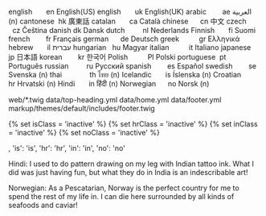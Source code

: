 english           en    English(US)
english           uk    English(UK)
arabic            ae    العربية     (n)
cantonese         hk    廣東話
catalan           ca    Català
chinese           cn    中文
czech             cz    Čeština
danish            dk    Dansk
dutch             nl    Nederlands
Finnish           fi    Suomi
french            fr    Français
german            de    Deutsch
greek             gr    Ελληνικά
hebrew            il    עברית
hungarian         hu    Magyar
italian           it    Italiano
japanese          jp    日本語
korean            kr    한국어
Polish            Pl    Polski
portuguese        pt    Português
russian           ru    Русский
spanish           es    Español
swedish           se    Svenska     (n)
thai              th    ไทย         (n)
Icelandic         is    Íslenska    (n)
Croatian          hr    Hrvatski    (n)
Hindi             in    हिंदी         (n)
Norwegian         no    Norsk       (n)



web/*.twig
data/top-heading.yml
data/home.yml
data/footer.yml
markup/themes/default/includes/footer.twig



{% set isClass = 'inactive' %}
{% set hrClass = 'inactive' %}
{% set inClass = 'inactive' %}
{% set noClass = 'inactive' %}

, 'is': 'is', 'hr': 'hr', 'in': 'in', 'no': 'no'



Hindi:
I used to do pattern drawing on my leg with Indian tattoo ink. What I did was just having fun, but what they do in India is an indescribable art!



Norwegian:
As a Pescatarian, Norway is the perfect country for me to spend the rest of my life in. I can die here surrounded by all kinds of seafoods and caviar!
